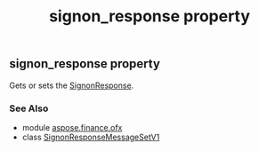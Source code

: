﻿---
title: signon_response property
second_title: Aspose.Finance for Python via .NET API References
description: 
type: docs
weight: 50
url: /python-net/aspose.finance.ofx/signonresponsemessagesetv1/signon_response/
is_root: false
---

## signon_response property


Gets or sets the [SignonResponse](/finance/python-net/aspose.finance.ofx.signon/signonresponse).

### See Also
* module [aspose.finance.ofx](../../)
* class [SignonResponseMessageSetV1](/finance/python-net/aspose.finance.ofx/signonresponsemessagesetv1)

